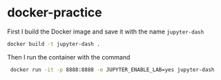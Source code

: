 # docker-practice

First I build the Docker image and save it with the name `jupyter-dash`

```bash
docker build -t jupyter-dash .
```

Then I run the container with the command 

```bash
 docker run -it -p 8888:8888 -e JUPYTER_ENABLE_LAB=yes jupyter-dash
```